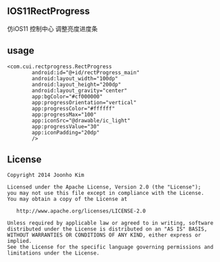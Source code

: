 IOS11RectProgress
----
仿iOS11 控制中心 调整亮度进度条

usage
----
```
<com.cui.rectprogress.RectProgress
        android:id="@+id/rectProgress_main"
        android:layout_width="100dp"
        android:layout_height="200dp"
        android:layout_gravity="center"
        app:bgColor="#cf000000"
        app:progressOrientation="vertical"
        app:progressColor="#ffffff"
        app:progressMax="100"
        app:iconSrc="@drawable/ic_light"
        app:progressValue="30"
        app:iconPadding="20dp"
        />
```

License
-------------------------

    Copyright 2014 Joonho Kim

    Licensed under the Apache License, Version 2.0 (the "License");
    you may not use this file except in compliance with the License.
    You may obtain a copy of the License at

       http://www.apache.org/licenses/LICENSE-2.0

    Unless required by applicable law or agreed to in writing, software
    distributed under the License is distributed on an "AS IS" BASIS,
    WITHOUT WARRANTIES OR CONDITIONS OF ANY KIND, either express or implied.
    See the License for the specific language governing permissions and
    limitations under the License.


